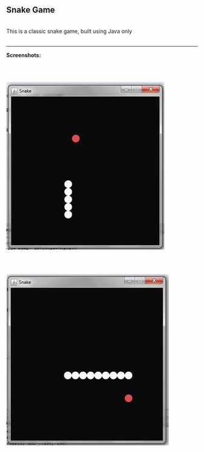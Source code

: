 ## Snake Game

<br/>
This is a classic snake game, built using Java only
<br/><br/>

-------------------

<strong>Screenshots:</strong>

<br/><br/>

<img src="screenshots/screenshot-snake-1.JPG"></a>

<br/><br/>

<img src="screenshots/screenshot-snake-2.JPG"></a>
<br/>
